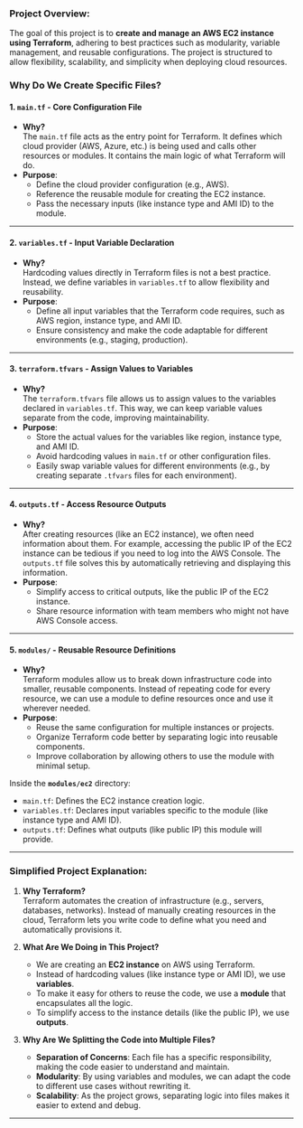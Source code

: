 ### Project Overview:  
The goal of this project is to **create and manage an AWS EC2 instance using Terraform**, adhering to best practices such as modularity, variable management, and reusable configurations. The project is structured to allow flexibility, scalability, and simplicity when deploying cloud resources.  

### Why Do We Create Specific Files?  

#### **1. `main.tf` - Core Configuration File**
   - **Why?**  
     The `main.tf` file acts as the entry point for Terraform. It defines which cloud provider (AWS, Azure, etc.) is being used and calls other resources or modules. It contains the main logic of what Terraform will do.
   - **Purpose**:  
     - Define the cloud provider configuration (e.g., AWS).
     - Reference the reusable module for creating the EC2 instance.
     - Pass the necessary inputs (like instance type and AMI ID) to the module.  

---

#### **2. `variables.tf` - Input Variable Declaration**
   - **Why?**  
     Hardcoding values directly in Terraform files is not a best practice. Instead, we define variables in `variables.tf` to allow flexibility and reusability.
   - **Purpose**:  
     - Define all input variables that the Terraform code requires, such as AWS region, instance type, and AMI ID.  
     - Ensure consistency and make the code adaptable for different environments (e.g., staging, production).  

---

#### **3. `terraform.tfvars` - Assign Values to Variables**
   - **Why?**  
     The `terraform.tfvars` file allows us to assign values to the variables declared in `variables.tf`. This way, we can keep variable values separate from the code, improving maintainability.
   - **Purpose**:  
     - Store the actual values for the variables like region, instance type, and AMI ID.  
     - Avoid hardcoding values in `main.tf` or other configuration files.
     - Easily swap variable values for different environments (e.g., by creating separate `.tfvars` files for each environment).  

---

#### **4. `outputs.tf` - Access Resource Outputs**
   - **Why?**  
     After creating resources (like an EC2 instance), we often need information about them. For example, accessing the public IP of the EC2 instance can be tedious if you need to log into the AWS Console. The `outputs.tf` file solves this by automatically retrieving and displaying this information.
   - **Purpose**:  
     - Simplify access to critical outputs, like the public IP of the EC2 instance.  
     - Share resource information with team members who might not have AWS Console access.  

---

#### **5. `modules/` - Reusable Resource Definitions**
   - **Why?**  
     Terraform modules allow us to break down infrastructure code into smaller, reusable components. Instead of repeating code for every resource, we can use a module to define resources once and use it wherever needed.
   - **Purpose**:  
     - Reuse the same configuration for multiple instances or projects.
     - Organize Terraform code better by separating logic into reusable components.
     - Improve collaboration by allowing others to use the module with minimal setup.

   Inside the **`modules/ec2`** directory:
   - `main.tf`: Defines the EC2 instance creation logic.
   - `variables.tf`: Declares input variables specific to the module (like instance type and AMI ID).  
   - `outputs.tf`: Defines what outputs (like public IP) this module will provide.

---

### Simplified Project Explanation:  

1. **Why Terraform?**  
   Terraform automates the creation of infrastructure (e.g., servers, databases, networks). Instead of manually creating resources in the cloud, Terraform lets you write code to define what you need and automatically provisions it.  

2. **What Are We Doing in This Project?**  
   - We are creating an **EC2 instance** on AWS using Terraform.
   - Instead of hardcoding values (like instance type or AMI ID), we use **variables**.
   - To make it easy for others to reuse the code, we use a **module** that encapsulates all the logic.
   - To simplify access to the instance details (like the public IP), we use **outputs**.

3. **Why Are We Splitting the Code into Multiple Files?**  
   - **Separation of Concerns**: Each file has a specific responsibility, making the code easier to understand and maintain.  
   - **Modularity**: By using variables and modules, we can adapt the code to different use cases without rewriting it.  
   - **Scalability**: As the project grows, separating logic into files makes it easier to extend and debug.  

---